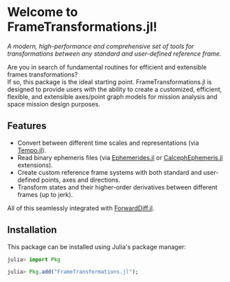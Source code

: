 # Welcome to FrameTransformations.jl!

_A modern, high-performance and comprehensive set of tools for transformations between any standard and user-defined reference frame._

Are you in search of fundamental routines for efficient and extensible frames transformations?  
If so, this package is the ideal starting point. FrameTransformations.jl is designed to 
provide users with  the ability to create a customized, efficient, flexible, and 
extensible axes/point graph models for mission analysis and space mission design purposes. 

## Features 

- Convert between different time scales and representations (via [Tempo.jl](https://github.com/JuliaSpaceMissionDesign/Tempo.jl)).
- Read binary ephemeris files (via [Ephemerides.jl](https://github.com/JuliaSpaceMissionDesign/Ephemerides.jl) or [CalcephEphemeris.jl](https://github.com/JuliaSpaceMissionDesign/CalcephEphemeris.jl) extensions).
- Create custom reference frame systems with both standard and user-defined points, axes and directions.
- Transform states and their higher-order derivatives between different frames (up to jerk).

All of this seamlessly integrated with [ForwardDiff.jl](https://github.com/JuliaDiff/ForwardDiff.jl).

## Installation 

This package can be installed using Julia's package manager: 
```julia
julia> import Pkg

julia> Pkg.add("FrameTransformations.jl");
```